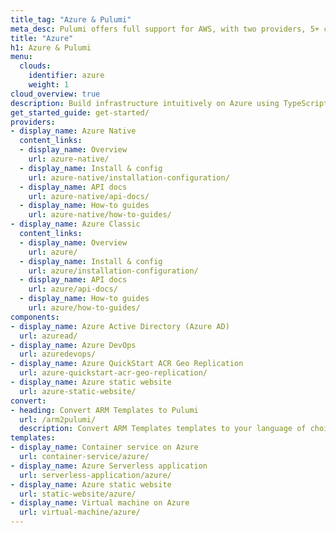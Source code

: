 ```yaml
---
title_tag: "Azure & Pulumi"
meta_desc: Pulumi offers full support for AWS, with two providers, 5+ components, and templates.
title: "Azure"
h1: Azure & Pulumi
menu:
  clouds:
    identifier: azure
    weight: 1
cloud_overview: true
description: Build infrastructure intuitively on Azure using TypeScript, Python, Go, C#, Java or YAML. The Azure Native provider is always up-to-date and covers 100% of the resources in Azure Resource Manager.
get_started_guide: get-started/
providers:
- display_name: Azure Native
  content_links: 
  - display_name: Overview
    url: azure-native/
  - display_name: Install & config
    url: azure-native/installation-configuration/
  - display_name: API docs
    url: azure-native/api-docs/
  - display_name: How-to guides
    url: azure-native/how-to-guides/
- display_name: Azure Classic
  content_links:
  - display_name: Overview
    url: azure/
  - display_name: Install & config
    url: azure/installation-configuration/
  - display_name: API docs
    url: azure/api-docs/
  - display_name: How-to guides
    url: azure/how-to-guides/
components:
- display_name: Azure Active Directory (Azure AD)
  url: azuread/
- display_name: Azure DevOps
  url: azuredevops/
- display_name: Azure QuickStart ACR Geo Replication
  url: azure-quickstart-acr-geo-replication/
- display_name: Azure static website
  url: azure-static-website/
convert:
- heading: Convert ARM Templates to Pulumi
  url: /arm2pulumi/
  description: Convert ARM Templates templates to your language of choice with Pulumi's conversion tool.
templates:
- display_name: Container service on Azure
  url: container-service/azure/
- display_name: Azure Serverless application
  url: serverless-application/azure/
- display_name: Azure static website
  url: static-website/azure/
- display_name: Virtual machine on Azure
  url: virtual-machine/azure/
---
```

